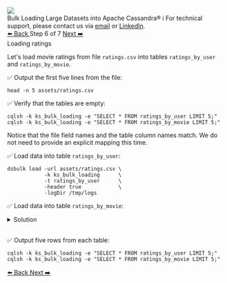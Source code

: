 <!-- TOP -->
<div class="top">
  <img class="scenario-academy-logo" src="https://datastax-academy.github.io/katapod-shared-assets/images/ds-academy-2023.svg" />
  <div class="scenario-title-section">
    <span class="scenario-title">Bulk Loading Large Datasets into Apache Cassandra®</span>
    <span class="scenario-subtitle">ℹ️ For technical support, please contact us via <a href="mailto:aleksandr.volochnev@datastax.com">email</a> or <a href="https://dtsx.io/aleks">LinkedIn</a>.</span>
  </div>
</div>

<!-- NAVIGATION -->
<div id="navigation-top" class="navigation-top">
 <a href='command:katapod.loadPage?[{"step":"step5-cassandra"}]'
   class="btn btn-dark navigation-top-left">⬅️ Back
 </a>
<span class="step-count"> Step 6 of 7</span>
 <a href='command:katapod.loadPage?[{"step":"step7-cassandra"}]' 
    class="btn btn-dark navigation-top-right">Next ➡️
  </a>
</div>

<!-- CONTENT -->

<div class="step-title">Loading ratings</div>

Let's load movie ratings from file `ratings.csv` 
into tables `ratings_by_user` and `ratings_by_movie`. 

✅ Output the first five lines from the file:
```
head -n 5 assets/ratings.csv
```

✅ Verify that the tables are empty:
```
cqlsh -k ks_bulk_loading -e "SELECT * FROM ratings_by_user LIMIT 5;"
cqlsh -k ks_bulk_loading -e "SELECT * FROM ratings_by_movie LIMIT 5;"
```

Notice that the file field names and the table column names match. We do not 
need to provide an explicit mapping this time.

✅ Load data into table `ratings_by_user`:
```
dsbulk load -url assets/ratings.csv \
            -k ks_bulk_loading      \
            -t ratings_by_user      \
            -header true            \
            -logDir /tmp/logs
```

✅ Load data into table `ratings_by_movie`:
<details>
  <summary>Solution</summary>

```
dsbulk load -url assets/ratings.csv \
            -k ks_bulk_loading      \
            -t ratings_by_movie     \
            -header true            \
            -logDir /tmp/logs
```

</details>

<br/>

✅ Output five rows from each table:
```
cqlsh -k ks_bulk_loading -e "SELECT * FROM ratings_by_user LIMIT 5;"
cqlsh -k ks_bulk_loading -e "SELECT * FROM ratings_by_movie LIMIT 5;"
```

<!-- NAVIGATION -->
<div id="navigation-bottom" class="navigation-bottom">
 <a href='command:katapod.loadPage?[{"step":"step5-cassandra"}]'
   class="btn btn-dark navigation-bottom-left">⬅️ Back
 </a>
 <a href='command:katapod.loadPage?[{"step":"step7-cassandra"}]'
    class="btn btn-dark navigation-bottom-right">Next ➡️
  </a>
</div>

